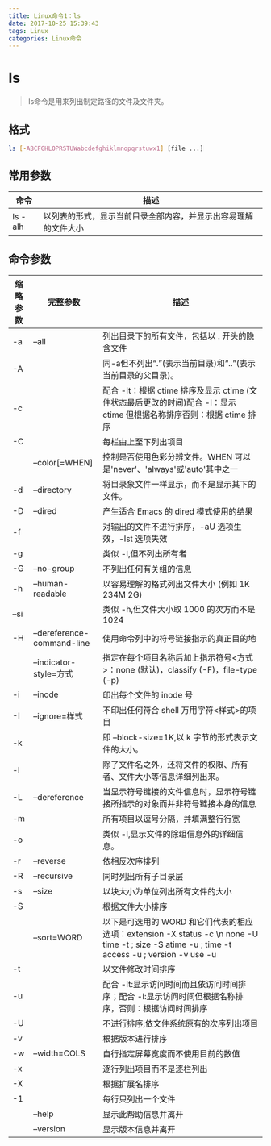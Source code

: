 ```yaml
---
title: Linux命令1：ls
date: 2017-10-25 15:39:43
tags: Linux
categories: Linux命令
---
```



# ls

> ls命令是用来列出制定路径的文件及文件夹。

## 格式
```bash
ls [-ABCFGHLOPRSTUWabcdefghiklmnopqrstuwx1] [file ...]
```

## 常用参数

命令 | 描述
---- | ---
ls -alh | 以列表的形式，显示当前目录全部内容，并显示出容易理解的文件大小

## 命令参数

| 缩略参数 | 完整参数  | 描述
| --- | ---- | ----
| -a | –all | 列出目录下的所有文件，包括以 . 开头的隐含文件
| -A | | 同-a但不列出“.”(表示当前目录)和“..”(表示当前目录的父目录)。
| -c | | 配合 -lt：根据 ctime 排序及显示 ctime (文件状态最后更改的时间)配合 -l：显示 ctime 但根据名称排序否则：根据 ctime 排序
| -C | |每栏由上至下列出项目
|  | –color[=WHEN] | 控制是否使用色彩分辨文件。WHEN 可以是'never'、'always'或'auto'其中之一
| -d | –directory | 将目录象文件一样显示，而不是显示其下的文件。
| -D | –dired | 产生适合 Emacs 的 dired 模式使用的结果
| -f | | 对输出的文件不进行排序，-aU 选项生效，-lst 选项失效
| -g | | 类似 -l,但不列出所有者
| -G | –no-group | 不列出任何有关组的信息
| -h | –human-readable | 以容易理解的格式列出文件大小 (例如 1K 234M 2G)
| –si | | 类似 -h,但文件大小取 1000 的次方而不是 1024
| -H | –dereference-command-line | 使用命令列中的符号链接指示的真正目的地
|  | –indicator-style=方式 |指定在每个项目名称后加上指示符号<方式>：none (默认)，classify (-F)，file-type (-p)
| -i | –inode | 印出每个文件的 inode 号
| -I | –ignore=样式 | 不印出任何符合 shell 万用字符<样式>的项目
| -k | | 即 –block-size=1K,以 k 字节的形式表示文件的大小。
| -l | |除了文件名之外，还将文件的权限、所有者、文件大小等信息详细列出来。
| -L | –dereference | 当显示符号链接的文件信息时，显示符号链接所指示的对象而并非符号链接本身的信息
| -m | | 所有项目以逗号分隔，并填满整行行宽
| -o | | 类似 -l,显示文件的除组信息外的详细信息。
| -r | –reverse |  依相反次序排列
| -R | –recursive | 同时列出所有子目录层
| -s | –size | 以块大小为单位列出所有文件的大小
| -S | | 根据文件大小排序
|  | –sort=WORD | 以下是可选用的 WORD 和它们代表的相应选项：extension -X status -c \n none -U time -t ; size -S atime -u ; time -t access -u ; version -v use -u
| -t | | 以文件修改时间排序
| -u | | 配合 -lt:显示访问时间而且依访问时间排序；配合 -l:显示访问时间但根据名称排序，否则：根据访问时间排序
| -U | | 不进行排序;依文件系统原有的次序列出项目
| -v | |根据版本进行排序
| -w | –width=COLS | 自行指定屏幕宽度而不使用目前的数值
| -x | | 逐行列出项目而不是逐栏列出
| -X | | 根据扩展名排序
| -1 | |每行只列出一个文件
| | –help | 显示此帮助信息并离开
| | –version | 显示版本信息并离开